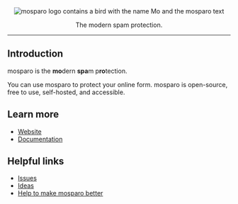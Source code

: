 &nbsp;
<p align="center">
    <img src="https://github.com/mosparo/mosparo/blob/master/assets/images/mosparo-logo.svg?raw=true" alt="mosparo logo contains a bird with the name Mo and the mosparo text"/>
</p>

<p align="center">
    The modern spam protection.
</p>

-----

## Introduction

mosparo is the **mo**dern **spa**m p**ro**tection. 

You can use mosparo to protect your online form. mosparo is open-source, free to use, self-hosted, and accessible.

## Learn more

- [Website](https://mosparo.io)
- [Documentation](https://documentation.mosparo.io)

## Helpful links
- [Issues](https://github.com/mosparo/mosparo/issues)
- [Ideas](https://github.com/orgs/mosparo/discussions/categories/ideas)
- [Help to make mosparo better](https://mosparo.io/contribution/)
